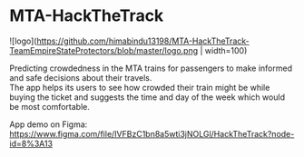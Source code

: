 # MTA-HackTheTrack
![logo](https://github.com/himabindu13198/MTA-HackTheTrack-TeamEmpireStateProtectors/blob/master/logo.png | width=100)

Predicting crowdedness in the MTA trains for passengers to make informed and safe decisions about their travels. <br>
The app helps its users to see how crowded their train might be while buying the ticket and suggests the time and day of the week which would be most comfortable. <br>

App demo on Figma: https://www.figma.com/file/IVFBzC1bn8a5wti3jNOLGl/HackTheTrack?node-id=8%3A13
